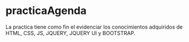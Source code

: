 # practicaAgenda
La practica tiene como fin el evidenciar los conocimientos adquiridos de HTML, CSS, JS, JQUERY, JQUERY UI y BOOTSTRAP. 
